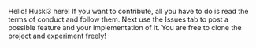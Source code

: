 Hello!
Huski3 here!
If you want to contribute, all you have to do is read the terms of conduct and follow them. Next use the Issues tab to post a possible feature and your implementation of it.
You are free to clone the project and experiment freely! 

